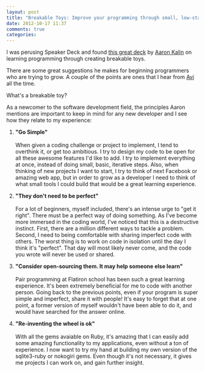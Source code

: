 ```yaml
---
layout: post
title: "Breakable Toys: Improve your programming through small, low-stakes projects"
date: 2012-10-17 11:37
comments: true
categories: 
---
```

I was perusing Speaker Deck and found [this great deck](https://speakerdeck.com/u/martinisoft/p/breakable-toys) by [Aaron Kalin](https://twitter.com/martinisoft) on learning programming through creating breakable toys.

There are some great suggestions he makes for beginning programmers who are trying to grow. A couple of the points are ones that I hear from [Avi]("https://twitter.com/aviflombaum") all the time.

What's a breakable toy?

<p><script async class="speakerdeck-embed" data-slide="8" data-id="4fa03d2d5f48f700220279a1" data-ratio="1.3333333333333333" src="//speakerdeck.com/assets/embed.js"></script></p>

As a newcomer to the software development field, the principles Aaron mentions are important to keep in mind for any new developer and I see how they relate to my experience:

1. <strong>"Go Simple"</strong><br><br> When given a coding challenge or project to implement, I tend to overthink it, or get too ambitious. I try to design my code to be open for all these awesome features I'd like to add. I try to implement everything at once, instead of doing small, basic, iterative steps. Also, when thinking of new projects I want to start, I try to think of next Facebook or amazing web app, but in order to grow as a developer I need to think of what small tools I could build that would be a great learning experience.

2. <strong>"They don't need to be perfect"</strong><br><br> For a lot of beginners, myself included, there's an intense urge to "get it right". There must be a perfect way of doing something. As I've become more immersed in the coding world, I've noticed that this is a destructive instinct. First, there are a million different ways to tackle a problem. Second, I need to being comfortable with sharing imperfect code with others. The worst thing is to work on code in isolation until the day I think it's "perfect". That day will most likely never come, and the code you wrote will never be used or shared.

3. <strong>"Consider open-sourcing them. It may help someone else learn"</strong><br><br> Pair programming at Flatiron school has been such a great learning experience. It's been extremely beneficial for me to code with another person. Going back to the previous points, even if your program is super simple and imperfect, share it with people! It's easy to forget that at one point, a former version of myself wouldn't have been able to do it, and would have searched for the answer online.

4. <strong>"Re-inventing the wheel is ok"</strong><br><br> With all the gems avaiable on Ruby, it's amazing that I can easily add some amazing functionality to my applications, even without a ton of experience. I now want to try my hand at building my own version of the sqlite3-ruby or nokogiri gems. Even though it's not necessary, it gives me projects I can work on, and gain further insight.